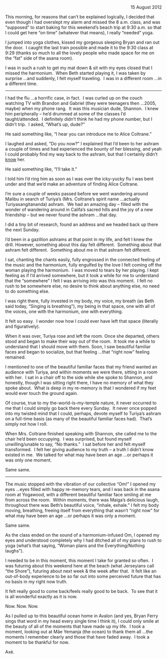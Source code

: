 <html><body><p align="right">15 August 2012</p>
This morning, for reasons that can’t be explained logically, I decided that even though I had overslept my alarm and missed the 8 a.m. class, and was “supposed” to start baking for this weekend’s beach trip at 9:30 a.m. so that I could get here “on time” (whatever that means), I really “needed” yoga.

I jumped into yoga clothes, kissed my gorgeous sleeping Bryan and ran out the door.  I caught the last train possible and made it to the 9:30 class at 9:29 (thanks so much to all the lovely people who made space for me on the “fat” side of the asana room).

I was in such a rush to get my mat down &amp; sit with my eyes closed that I missed the harmonium.  When Beth started playing it, I was taken by surprise …and suddenly, I felt myself traveling.  I was in a different room …in a different time.

****

I had the flu …a horrific case, in fact.  I was curled up on the couch watching TV with Brandon and Gabriel (they were teenagers then …2005, maybe) when my phone rang.  It was this musician dude, Shannon.  I knew him peripherally – he’d drummed at some of the classes I’d taught/attended.  I definitely didn’t think he had my phone number, but I didn’t trip.  I asked, “What’s up, dude?”

He said something like, “I hear you can introduce me to Alice Coltrane.”

I laughed and asked, “Do you now?” I explained that I’d been to her ashram a couple of times and had experienced the bounty of her blessing, and yeah I could probably find my way back to the ashram, but that I certainly didn’t <span style="text-decoration: underline;">know</span> her.

He said something like, “I’ll take it.”

I told him I’d ring him as soon as I was over the icky-yucky flu I was bent under and that we’d make an adventure of finding Alice Coltrane.

I’m sure a couple of weeks passed before we went wandering around Malibu in search of Turiya’s (Mrs. Coltrane’s spirit name …actually Turiyasangitananda) ashram.  We had an amazing day – filled with the wonder of wandering around in Califa’s sacred hills and the joy of a new friendship – but we never found the ashram …that day.

I did a tiny bit of research, found an address and we headed back up there the next Sunday.

I’d been in a gazillion ashrams at that point in my life, and felt I knew the drill. However, something about this day felt different.  Something about that ashram felt different.  Something about me in that ashram felt different.

I sat, chanting the chants easily, fully engrossed in the connected feeling of the music and the harmonium, fully engulfed by the love I felt coming off the woman playing the harmonium.  I was moved to tears by her playing. I kept feeling as if I’d arrived somewhere, but it took a while for me to understand that the “somewhere” I felt I was arriving into was this moment.  I felt no rush to be somewhere else, no desire to think about anything else, no need to do something else.

I was right there, fully invested in my body, my voice, my breath (as Beth said today, “Singing is breathing”), my being in that space, one with all of the voices, one with the harmonium, one with everything.

It felt so easy.  I wonder now how I could ever have left that space (literally and figuratively).

When it was over, Turiya rose and left the room. Once she departed, others stood and began to make their way out of the room.  It took me a while to understand that I should move with them. Soon, I saw beautiful familiar faces and began to socialize, but that feeling …that “right now” feeling remained.

I mentioned to one of the beautiful familiar faces that my friend wanted an audience with Turiya, and within moments we were there, sitting in a room with her.  I sat in a chair off to the side while she spoke to Shannon, and honestly, though I was sitting right there, I have no memory of what they spoke about.  What is deep in my re-memory is that I wondered if my feet would ever touch the ground again.

Of course, true to my the-world-is-my-temple nature, it never occurred to me that I could simply go back there every Sunday.  It never once popped into my twisted mind that I could, perhaps, devote myself to Turiya’s ashram on a full-time basis (as many of the beautiful familiar faces had).  That’s simply not how I roll.

When Mrs. Coltrane finished speaking with Shannon, she called me to the chair he’d been occupying.  I was surprised, but found myself unwilling/unable to say, “No thanks.”  I sat before her and felt myself transformed.  I felt her giving audience to my truth – a truth I didn’t know existed in me.  We talked for what may have been an age …or perhaps it was only one moment.

Same same.

***

The music stopped with the vibration of our collective “Om!” I opened my eyes …eyes filled with happy re-memory tears, and I was back in the asana room at Yogawood, with a different beautiful familiar face smiling at me from across the room.  Within moments, there was Maiga’s delicious laugh, throughout there was Beth’s beautiful voice, “inhale, exhale.” I felt my body moving, breathing, freeing itself from everything that wasn’t “right now” for what may have been an age …or perhaps it was only a moment.

Same same.

As the class ended on the sound of a harmonium-infused Om, I opened my eyes and understood completely why I had ditched all of my plans to rush to yoga (what’s that saying, “Woman plans and the Everything/Nothing laughs”).

I needed to be in this moment, this moment I take for granted so often.  I was futuring about this weekend here at the beach (what Jerseyians call “the Shore”), futuring about next week &amp; the week after that.  It felt like an out-of-body experience to be so far out into some perceived future that has no basis in my right now truth.

It felt really good to come back/feels really good to be back.  To see that it is all wonderful exactly as it is now.

Now.
Now.
Now.

As I pulled up to this beautiful ocean home in Avalon (and yes, Bryan Ferry sings that word in my head every single time I think it), I could only smile at the beauty of all of the moments that have made up my life.  I took a moment, looking out at Mãe Yemanja (the ocean) to thank them all …the moments I remember clearly and those that have faded away.  I took a moment to be thankful for now.

Axé.</body></html>